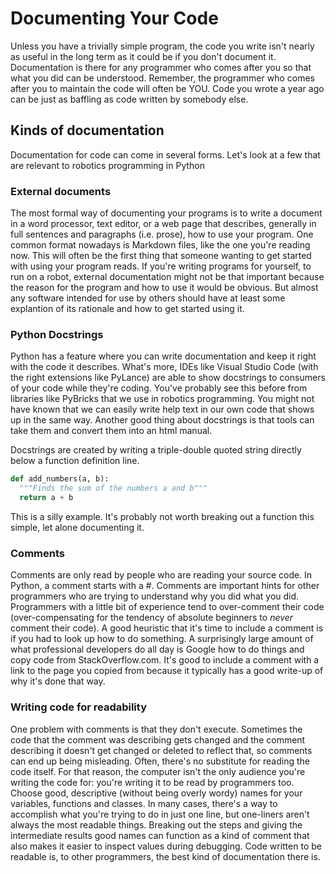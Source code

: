 # Documenting Your Code

Unless you have a trivially simple program, the code you write isn't nearly as useful in the long term as it could be if you don't document it. Documentation is there for any programmer who comes after you so that what you did can be understood. Remember, the programmer who comes after you to maintain the code will often be YOU. Code you wrote a year ago can be just as baffling as code written by somebody else.

## Kinds of documentation

Documentation for code can come in several forms. Let's look at a few that are relevant to robotics programming in Python

### External documents

The most formal way of documenting your programs is to write a document in a word processor, text editor, or a web page that describes, generally in full sentences and paragraphs (i.e. prose), how to use your program. One common format nowadays is Markdown files, like the one you're reading now. This will often be the first thing that someone wanting to get started with using your program reads. If you're writing programs for yourself, to run on a robot, external documentation might not be that important because the reason for the program and how to use it would be obvious. But almost any software intended for use by others should have at least some explantion of its rationale and how to get started using it.

### Python Docstrings

Python has a feature where you can write documentation and keep it right with the code it describes. What's more, IDEs like Visual Studio Code (with the right extensions like PyLance) are able to show docstrings to consumers of your code while they're coding. You've probably see this before from libraries like PyBricks that we use in robotics programming. You might not have known that we can easily write help text in our own code that shows up in the same way. Another good thing about docstrings is that tools can take them and convert them into an html manual.

Docstrings are created by writing a triple-double quoted string directly below a function definition line.

```python
def add_numbers(a, b):
  """Finds the sum of the numbers a and b"""
  return a + b
```

This is a silly example. It's probably not worth breaking out a function this simple, let alone documenting it.

### Comments

Comments are only read by people who are reading your source code. In Python, a comment starts with a #. Comments are important hints for other programmers who are trying to understand why you did what you did. Programmers with a little bit of experience tend to over-comment their code (over-compensating for the tendency of absolute beginners to _never_ comment their code). A good heuristic that it's time to include a comment is if you had to look up how to do something. A surprisingly large amount of what professional developers do all day is Google how to do things and copy code from StackOverflow.com. It's good to include a comment with a link to the page you copied from because it typically has a good write-up of why it's done that way.

### Writing code for readability

One problem with comments is that they don't execute. Sometimes the code that the comment was describing gets changed and the comment describing it doesn't get changed or deleted to reflect that, so comments can end up being misleading. Often, there's no substitute for reading the code itself. For that reason, the computer isn't the only audience you're writing the code for: you're writing it to be read by programmers too. Choose good, descriptive (without being overly wordy) names for your variables, functions and classes. In many cases, there's a way to accomplish what you're trying to do in just one line, but one-liners aren't always the most readable things. Breaking out the steps and giving the intermediate results good names can function as a kind of comment that also makes it easier to inspect values during debugging. Code written to be readable is, to other programmers, the best kind of documentation there is.
